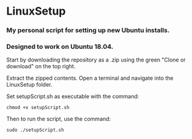 # LinuxSetup
### My personal script for setting up new Ubuntu installs.
### Designed to work on Ubuntu 18.04.

Start by downloading the repository as a .zip using the green "Clone or download" on the top right.

Extract the zipped contents. Open a terminal and navigate into the LinuxSetup folder.

Set setupScript.sh as executable with the command:

`chmod +x setupScript.sh`

Then to run the script, use the command:

`sudo ./setupScript.sh`
